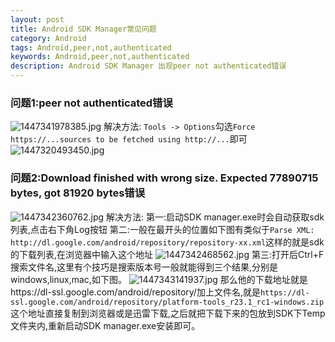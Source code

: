 ```yaml
---
layout: post
title: Android SDK Manager常见问题
category: Android
tags: Android,peer,not,authenticated
keywords: Android,peer,not,authenticated
description: Android SDK Manager 出现peer not authenticated错误
---
```


### 问题1:peer not authenticated错误
![][1]
解决方法:
`Tools -> Options`勾选`Force https://...sources to be fetched using http://...`即可
![][2]

### 问题2:Download finished with wrong size. Expected 77890715 bytes, got 81920 bytes错误
![][3]
解决方法:
第一:启动SDK manager.exe时会自动获取sdk列表,点击右下角Log按钮
第二:一般在最开头的位置如下图有类似于`Parse XML:    http://dl.google.com/android/repository/repository-xx.xml`这样的就是sdk的下载列表,在浏览器中输入这个地址
![][4]
第三:打开后Ctrl+F搜索文件名,这里有个技巧是搜索版本号一般就能得到三个结果,分别是windows,linux,mac,如下图。
![][5]
那么他的下载地址就是https://dl-ssl.google.com/android/repository/加上文件名,就是`https://dl-ssl.google.com/android/repository/platform-tools_r23.1_rc1-windows.zip` 这个地址直接复制到浏览器或是迅雷下载,之后就把下载下来的包放到SDK下Temp文件夹内,重新启动SDK manager.exe安装即可。

  [1]: /assets/images/Android-SDK-Manager-FAQ/1447341978385.jpg "1447341978385.jpg"
  [2]: /assets/images/Android-SDK-Manager-FAQ/1447320493450.jpg "1447320493450.jpg"
  [3]: /assets/images/Android-SDK-Manager-FAQ/1447342360762.jpg "1447342360762.jpg"
  [4]: /assets/images/Android-SDK-Manager-FAQ/1447342468562.jpg "1447342468562.jpg"
  [5]: /assets/images/Android-SDK-Manager-FAQ/1447343141937.jpg "1447343141937.jpg"